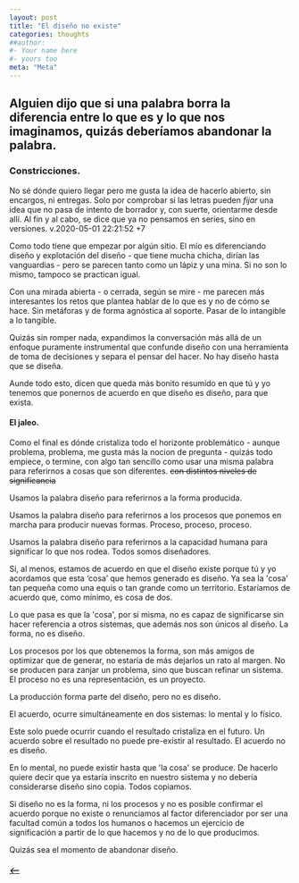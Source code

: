 ```yaml
---
layout: post
title: "El diseño no existe"
categories: thoughts
##author:
#- Your name here
#- yours too
meta: "Meta"
---
```


## Alguien dijo que si una palabra borra la diferencia entre lo que es y lo que nos imaginamos, quizás deberíamos abandonar la palabra.

### Constricciones.
No sé dónde quiero llegar pero me gusta la idea de hacerlo abierto, sin encargos, ni entregas. Solo por comprobar si las letras pueden *fijar* una idea que no pasa de intento de borrador y, con suerte, orientarme desde allí. Al fin y al cabo, se dice que ya no pensamos en series, sino en versiones. v.2020-05-01 22:21:52 +7

Como todo tiene que empezar por algún sitio. El mío es diferenciando diseño y explotación del diseño - que tiene mucha chicha, dirían las vanguardias - pero se parecen tanto como un lápiz y una mina. Si no son lo mismo, tampoco se practican igual.

Con una mirada abierta - o cerrada, según se mire - me parecen más interesantes los retos que plantea hablar de lo que es y no de cómo se hace. Sin metáforas y de forma agnóstica al soporte. Pasar de lo intangible a lo tangible.

Quizás sin romper nada, expandimos la conversación más allá de un enfoque puramente instrumental que confunde diseño con una herramienta de toma de decisiones y separa el pensar del hacer. No hay diseño hasta que se diseña.

Aunde todo esto, dicen que queda más bonito resumido en que tú y yo tenemos que ponernos de acuerdo en que diseño es diseño, para que exista.

#### El jaleo.
Como el final es dónde cristaliza todo el horizonte problemático - aunque problema, problema, me gusta más la nocion de pregunta - quizás todo empiece, o termine, con algo tan sencillo como usar una misma palabra para referirnos a cosas que son diferentes. ~~con distintos niveles de significancia~~

Usamos la palabra diseño para referirnos a la forma producida.

Usamos la palabra diseño para referirnos a los procesos que ponemos en marcha para producir nuevas formas. Proceso, proceso, proceso.

Usamos la palabra diseño para referirnos a la capacidad humana para significar lo que nos rodea. Todos somos diseñadores.

Si, al menos, estamos de acuerdo en que el diseño existe porque tú y yo acordamos que esta ‘cosa’ que hemos generado es diseño. Ya sea la 'cosa' tan pequeña como una equis o tan grande como un territorio. Estaríamos de acuerdo que, como mínimo, es cosa de dos.

Lo que pasa es que la 'cosa', por si misma, no es capaz de significarse sin hacer referencia a otros sistemas, que además nos son únicos al diseño. La forma, no es diseño.

Los procesos por los que obtenemos la forma, son más amigos de optimizar que de generar, no estaría de más dejarlos un rato al margen. No se producen para zanjar un problema, sino que buscan refinar un sistema. El proceso no es una representación, es un proyecto.

 La producción forma parte del diseño, pero no es diseño.

El acuerdo, ocurre simultáneamente en dos sistemas: lo mental y lo físico.

Este solo puede ocurrir cuando el resultado cristaliza en el futuro. Un acuerdo sobre el resultado no puede pre-existir al resultado. El acuerdo no es diseño.

En lo mental, no puede existir hasta que 'la cosa' se produce. De hacerlo quiere decir que ya estaría inscrito en nuestro sistema y no debería considerarse diseño sino copia. Todos copiamos.

Si diseño no es la forma, ni los procesos y no es posible confirmar el acuerdo porque no existe o renunciamos al factor diferenciador por ser una facultad común a todos los humanos o hacemos un ejercicio de significación a partir de lo que hacemos y no de lo que producimos.

Quizás sea el momento de abandonar diseño.




##### [⟵](/../../incomplete/index.html)
